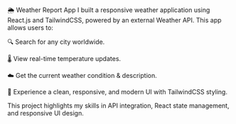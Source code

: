 🌦️ Weather Report App
I built a responsive weather application using React.js and TailwindCSS, powered by an external Weather API. This app allows users to:

🔍 Search for any city worldwide.

🌡️ View real-time temperature updates.

☁️ Get the current weather condition & description.

📱 Experience a clean, responsive, and modern UI with TailwindCSS styling.

This project highlights my skills in API integration, React state management, and responsive UI design.
